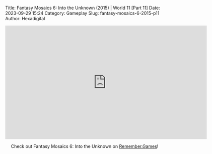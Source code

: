 Title: Fantasy Mosaics 6: Into the Unknown (2015) | World 11 [Part 11]
Date: 2023-09-29 15:24
Category: Gameplay
Slug: fantasy-mosaics-6-2015-p11
Author: Hexadigital

<center><iframe src="https://www.youtube.com/embed/64dMeIQTh30?feature=oembed" allow="accelerometer; autoplay; encrypted-media; gyroscope; picture-in-picture" width="640" height="360" frameborder="0"></iframe>

Check out Fantasy Mosaics 6: Into the Unknown on [Remember.Games](https://remember.games/game/6613/fantasy-mosaics-6-into-the-unknown/)!</center>